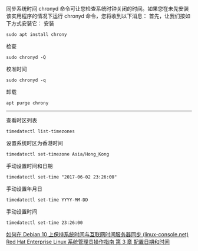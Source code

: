 同步系统时间
chronyd 命令可让您检查系统时钟关闭的时间。如果您在未先安装该实用程序的情况下运行 chronyd 命令，您将收到以下消息：
首先，让我们按如下方式安装它：
安装
```
sudo apt install chrony
```
检查
```
sudo chronyd -Q
```
校准时间
```
sudo chronyd -q
```
卸载
```
apt purge chrony
```

---
查看时区列表
```
timedatectl list-timezones
```
设置系统时区为香港时间
```
timedatectl set-timezone Asia/Hong_Kong
```
手动设置时间和日期
```
timedatectl set-time "2017-06-02 23:26:00"
```
手动设置年月日
```
timedatectl set-time YYYY-MM-DD
```
手动设置时间
```
timedatectl set-time 23:26:00
```
[如何在 Debian 10 上保持系统时间与互联网时间服务器同步 (linux-console.net)](https://cn.linux-console.net/?p=30106#:~:text=%E5%8D%95%E5%87%BB%20Debian%20%E6%A1%8C%E9%9D%A2%E5%8F%B3%E4%B8%8A%E8%A7%92%E7%9A%84%E5%90%91%E4%B8%8B%E7%AE%AD%E5%A4%B4%EF%BC%8C%E7%84%B6%E5%90%8E%E5%8D%95%E5%87%BB%E5%B7%A6%E4%B8%8B%E8%A7%92%E7%9A%84%E8%AE%BE%E7%BD%AE%E5%9B%BE%E6%A0%87%EF%BC%9A%20%E6%88%96%E8%80%85,%E5%9C%A8%E5%BA%94%E7%94%A8%E7%A8%8B%E5%BA%8F%E5%90%AF%E5%8A%A8%E5%99%A8%E6%90%9C%E7%B4%A2%E4%B8%AD%E9%94%AE%E5%85%A5%E8%AE%BE%E7%BD%AE%EF%BC%8C%E5%A6%82%E4%B8%8B%E6%89%80%E7%A4%BA%EF%BC%9A%20%E5%8D%95%E5%87%BB%E2%80%9C%E8%AF%A6%E7%BB%86%E4%BF%A1%E6%81%AF%E2%80%9D%E9%80%89%E9%A1%B9%E5%8D%A1%EF%BC%8C%E7%84%B6%E5%90%8E%E9%80%89%E6%8B%A9%E2%80%9C%E6%97%A5%E6%9C%9F%E5%92%8C%E6%97%B6%E9%97%B4%E2%80%9D%E9%80%89%E9%A1%B9%E3%80%82%20%E5%8D%95%E5%87%BB%E2%80%9C%E6%97%A5%E6%9C%9F%E5%92%8C%E6%97%B6%E9%97%B4%E2%80%9D%E8%A7%86%E5%9B%BE%E4%B8%8A%E7%9A%84%E2%80%9C%E8%A7%A3%E9%94%81%E2%80%9D%E6%8C%89%E9%92%AE%EF%BC%8C%E5%B9%B6%E5%9C%A8%E2%80%9C%E8%BA%AB%E4%BB%BD%E9%AA%8C%E8%AF%81%E2%80%9D%E5%AF%B9%E8%AF%9D%E6%A1%86%E4%B8%AD%E6%8F%90%E4%BE%9B%20sudo%2F%E6%8E%88%E6%9D%83%E7%94%A8%E6%88%B7%E7%9A%84%E5%AF%86%E7%A0%81%E3%80%82%20%E7%84%B6%E5%90%8E%EF%BC%8C%E7%A1%AE%E4%BF%9D%E2%80%9C%E8%87%AA%E5%8A%A8%E6%97%A5%E6%9C%9F%E5%92%8C%E6%97%B6%E9%97%B4%E2%80%9D%E6%8C%89%E9%92%AE%E5%B7%B2%E6%89%93%E5%BC%80%E3%80%82)
[Red Hat Enterprise Linux 系统管理员操作指南 第 3 章 配置日期和时间](https://docs.redhat.com/zh-cn/documentation/red_hat_enterprise_linux/7/html/system_administrators_guide/chap-configuring_the_date_and_time)